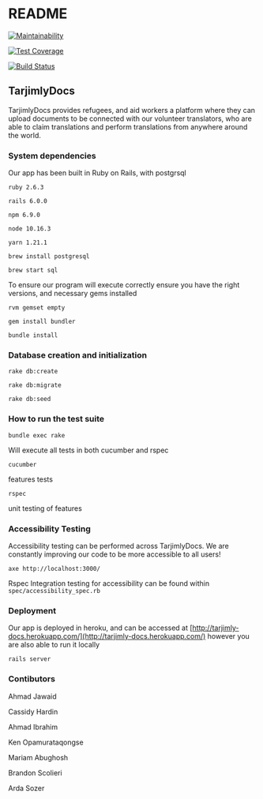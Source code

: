 # README

[![Maintainability](https://api.codeclimate.com/v1/badges/a99a88d28ad37a79dbf6/maintainability)](https://codeclimate.com/github/codeclimate/codeclimate/maintainability)

[![Test Coverage](https://api.codeclimate.com/v1/badges/a99a88d28ad37a79dbf6/test_coverage)](https://codeclimate.com/github/codeclimate/codeclimate/test_coverage)

[![Build Status](https://travis-ci.com/cassidyhardin/TarjimlyDocs.svg?branch=master)](https://travis-ci.com/cassidyhardin/TarjimlyDocs)

## TarjimlyDocs

TarjimlyDocs provides refugees, and aid workers a platform where they can upload documents to be connected with our volunteer translators, who are able to claim translations and perform translations from anywhere around the world. 

### System dependencies

Our app has been built in Ruby on Rails, with postgrsql

`ruby 2.6.3`

`rails 6.0.0`

`npm 6.9.0`

`node 10.16.3`

`yarn 1.21.1`

`brew install postgresql`

`brew start sql`

To ensure our program will execute correctly ensure you have the right versions, and necessary gems installed 

`rvm gemset empty`

`gem install bundler`

`bundle install`

### Database creation and initialization

`rake db:create`

`rake db:migrate`

`rake db:seed`

### **How to run the test suite**

`bundle exec rake` 

Will execute all tests in both cucumber and rspec 

`cucumber` 

features tests 

`rspec` 

unit testing of features 

### Accessibility Testing 

Accessibility testing can be performed across TarjimlyDocs. We are constantly improving our code to be more accessible to all users! 

`axe http://localhost:3000/`

Rspec Integration testing for accessibility can be found within `spec/accessibility_spec.rb` 


### Deployment

Our app is deployed in heroku, and can be accessed at [http://tarjimly-docs.herokuapp.com/](http://tarjimly-docs.herokuapp.com/) however you are also able to run it locally 

`rails server`

### Contibutors 
Ahmad Jawaid 

Cassidy Hardin 

Ahmad Ibrahim 

Ken Opamurataqongse

Mariam Abughosh

Brandon Scolieri

Arda Sozer
